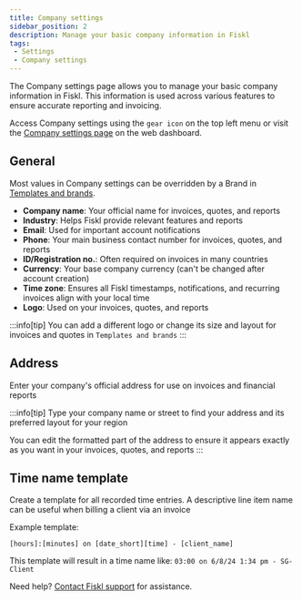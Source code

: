 ```yaml
---
title: Company settings
sidebar_position: 2
description: Manage your basic company information in Fiskl
tags:
 - Settings
 - Company settings
---
```


The Company settings page allows you to manage your basic company information in Fiskl. This information is used across various features to ensure accurate reporting and invoicing.

Access Company settings using the `gear icon` on the top left menu or visit the [Company settings page](https://my.fiskl.com/company-settings) on the web dashboard.

## General

Most values in Company settings can be overridden by a Brand in [Templates and brands](./templates-and-brands).

- **Company name**: Your official name for invoices, quotes, and reports
- **Industry**: Helps Fiskl provide relevant features and reports
- **Email**: Used for important account notifications
- **Phone**: Your main business contact number for invoices, quotes, and reports
- **ID/Registration no.**: Often required on invoices in many countries
- **Currency**: Your base company currency (can't be changed after account creation)
- **Time zone**: Ensures all Fiskl timestamps, notifications, and recurring invoices align with your local time
- **Logo**: Used on your invoices, quotes, and reports

:::info[tip]
You can add a different logo or change its size and layout for invoices and quotes in `Templates and brands`
:::

## Address

Enter your company's official address for use on invoices and financial reports

:::info[tip]
Type your company name or street to find your address and its preferred layout for your region

You can edit the formatted part of the address to ensure it appears exactly as you want in your invoices, quotes, and reports
:::

## Time name template

Create a template for all recorded time entries. A descriptive line item name can be useful when billing a client via an invoice

Example template:
```
[hours]:[minutes] on [date_short][time] - [client_name]
```

This template will result in a time name like: `03:00 on 6/8/24 1:34 pm - SG-Client`

Need help? [Contact Fiskl support](mailto:support@fiskl.com) for assistance.
